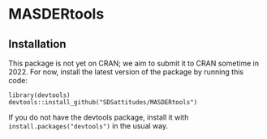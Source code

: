 # MASDERtools

## Installation

This package is not yet on CRAN; we aim to submit it to CRAN sometime in 2022. For now, install the latest version of the package by running this code:

```{r}
library(devtools)
devtools::install_github("SDSattitudes/MASDERtools")
```

If you do not have the devtools package, install it with `install.packages("devtools")` in the usual way.